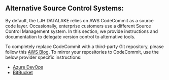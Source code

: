 ## Alternative Source Control Systems:

By default, the LJH DATALAKE relies on AWS CodeCommit as a source code layer. Occasionally, enterprise customers use a different Source Control Management system. In this section, we provide instructions and documentation to delegate version control to alternative tools.

To completely replace CodeCommit with a third-party Git repository, please follow this [AWS Blog](https://aws.amazon.com/blogs/devops/event-driven-architecture-for-using-third-party-git-repositories-as-source-for-aws-codepipeline/). To mirror your repositories to CodeCommit, use the below provider specific instructions:

- [Azure DevOps](ado/README.md)
- [BitBucket](bbucket/README.md)